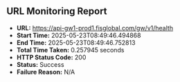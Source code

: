 ## URL Monitoring Report

- **URL:** https://api-gw1-prod1.fisglobal.com/gw/v1/health
- **Start Time:** 2025-05-23T08:49:46.494868
- **End Time:** 2025-05-23T08:49:46.752813
- **Total Time Taken:** 0.257945 seconds
- **HTTP Status Code:** 200
- **Status:** Success
- **Failure Reason:** N/A
